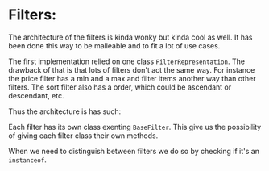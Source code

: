 # Filters:

The architecture of the filters is kinda wonky but kinda cool as well.
It has been done this way to be malleable and to fit a lot of use cases.

The first implementation relied on one class `FilterRepresentation`. The drawback
of that is that lots of filters don't act the same way. For instance the price filter has
a min and a max and filter items another way than other filters. The sort filter also
has a order, which could be ascendant or descendant, etc.

Thus the architecture is has such:

Each filter has its own class exenting `BaseFilter`. This give us the possibility of giving
each filter class their own methods.

When we need to distinguish between filters we do so by checking if it's an `instanceof`.
